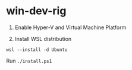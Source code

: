 # win-dev-rig

1. Enable Hyper-V and Virtual Machine Platform

2. Install WSL distribution

```
wsl --install -d Ubuntu
``` 

Run `./install.ps1`